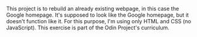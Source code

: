 This project is to rebuild an already existing webpage, in this case the Google homepage. It's supposed to look like the Google homepage, but it doesn't function like it. For this purpose, I'm using only HTML and CSS (no JavaScript).
This exercise is part of the Odin Project's curriculum.